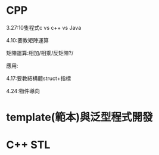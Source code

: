 # CPP

3.27:10隻程式c  vs c++  vs Java

4.10:要教矩陣運算

矩陣運算:相加/相乘/反矩陣?/

應用:

4.17:要教結構體struct+指標

4.24:物件導向


# template(範本)與泛型程式開發

# C++ STL
